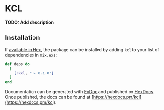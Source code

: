 # KCL

**TODO: Add description**

## Installation

If [available in Hex](https://hex.pm/docs/publish), the package can be installed
by adding `kcl` to your list of dependencies in `mix.exs`:

```elixir
def deps do
  [
    {:kcl, "~> 0.1.0"}
  ]
end
```

Documentation can be generated with [ExDoc](https://github.com/elixir-lang/ex_doc)
and published on [HexDocs](https://hexdocs.pm). Once published, the docs can
be found at [https://hexdocs.pm/kcl](https://hexdocs.pm/kcl).

